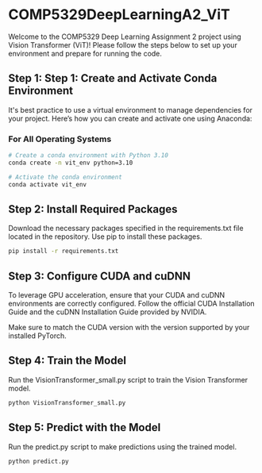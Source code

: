 # COMP5329DeepLearningA2_ViT

Welcome to the COMP5329 Deep Learning Assignment 2 project using Vision Transformer (ViT)! Please follow the steps below to set up your environment and prepare for running the code.

## Step 1: Step 1: Create and Activate Conda Environment

It's best practice to use a virtual environment to manage dependencies for your project. Here’s how you can create and activate one using Anaconda:

### For All Operating Systems
```bash
# Create a conda environment with Python 3.10
conda create -n vit_env python=3.10

# Activate the conda environment
conda activate vit_env
```

## Step 2: Install Required Packages
Download the necessary packages specified in the requirements.txt file located in the repository. Use pip to install these packages.

```bash
pip install -r requirements.txt
```

## Step 3: Configure CUDA and cuDNN
To leverage GPU acceleration, ensure that your CUDA and cuDNN environments are correctly configured. Follow the official CUDA Installation Guide and the cuDNN Installation Guide provided by NVIDIA.

Make sure to match the CUDA version with the version supported by your installed PyTorch.

## Step 4: Train the Model
Run the VisionTransformer_small.py script to train the Vision Transformer model.

```bash
python VisionTransformer_small.py
```

## Step 5: Predict with the Model
Run the predict.py script to make predictions using the trained model.

```bash
python predict.py
```

